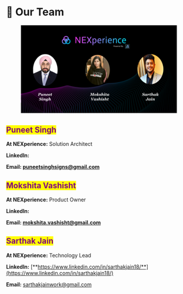# 👬 Our Team

<figure><img src="../.gitbook/assets/NEXperience Pitch Deck (3).png" alt=""><figcaption></figcaption></figure>

## <mark style="color:purple;">Puneet Singh</mark>

**At NEXperience:** Solution Architect&#x20;

**LinkedIn:**

**Email: puneetsinghsigns@gmail.com**

## <mark style="color:purple;">Mokshita Vashisht</mark>

**At NEXperience:** Product Owner

**LinkedIn:**

**Email: mokshita.vashisht@gmail.com**

## <mark style="color:purple;">Sarthak Jain</mark>

**At NEXperience:** Technology Lead&#x20;

**LinkedIn:** [**https://www.linkedin.com/in/sarthakjain18/**](https://www.linkedin.com/in/sarthakjain18/)

**Email:** sarthakjainwork@gmail.com
